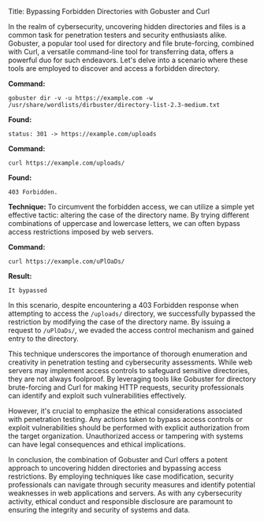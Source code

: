 Title: Bypassing Forbidden Directories with Gobuster and Curl

In the realm of cybersecurity, uncovering hidden directories and files is a common task for penetration testers and security enthusiasts alike. Gobuster, a popular tool used for directory and file brute-forcing, combined with Curl, a versatile command-line tool for transferring data, offers a powerful duo for such endeavors. Let's delve into a scenario where these tools are employed to discover and access a forbidden directory.

**Command:**
```
gobuster dir -v -u https://example.com -w /usr/share/wordlists/dirbuster/directory-list-2.3-medium.txt
```
**Found:**
```
status: 301 -> https://example.com/uploads
```
**Command:**
```
curl https://example.com/uploads/
```
**Found:**
```
403 Forbidden.
```
**Technique:**
To circumvent the forbidden access, we can utilize a simple yet effective tactic: altering the case of the directory name. By trying different combinations of uppercase and lowercase letters, we can often bypass access restrictions imposed by web servers.

**Command:**
```
curl https://example.com/uPlOaDs/
```
**Result:**
```
It bypassed
```

In this scenario, despite encountering a 403 Forbidden response when attempting to access the `/uploads/` directory, we successfully bypassed the restriction by modifying the case of the directory name. By issuing a request to `/uPlOaDs/`, we evaded the access control mechanism and gained entry to the directory.

This technique underscores the importance of thorough enumeration and creativity in penetration testing and cybersecurity assessments. While web servers may implement access controls to safeguard sensitive directories, they are not always foolproof. By leveraging tools like Gobuster for directory brute-forcing and Curl for making HTTP requests, security professionals can identify and exploit such vulnerabilities effectively.

However, it's crucial to emphasize the ethical considerations associated with penetration testing. Any actions taken to bypass access controls or exploit vulnerabilities should be performed with explicit authorization from the target organization. Unauthorized access or tampering with systems can have legal consequences and ethical implications.

In conclusion, the combination of Gobuster and Curl offers a potent approach to uncovering hidden directories and bypassing access restrictions. By employing techniques like case modification, security professionals can navigate through security measures and identify potential weaknesses in web applications and servers. As with any cybersecurity activity, ethical conduct and responsible disclosure are paramount to ensuring the integrity and security of systems and data.

